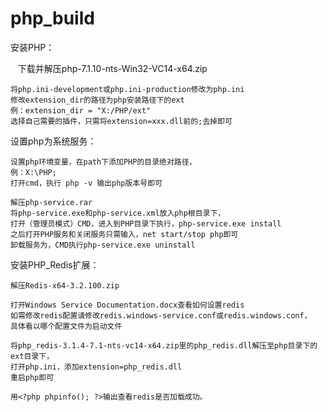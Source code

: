 # php_build

安装PHP：
    
    下载并解压php-7.1.10-nts-Win32-VC14-x64.zip

    将php.ini-development或php.ini-production修改为php.ini
    修改extension_dir的路径为php安装路径下的ext
    例：extension_dir = "X:/PHP/ext"
    选择自己需要的插件，只需将extension=xxx.dll前的;去掉即可

设置php为系统服务：
    
    设置php环境变量，在path下添加PHP的目录绝对路径，
    例：X:\PHP;
    打开cmd，执行 php -v 输出php版本号即可

    解压php-service.rar
    将php-service.exe和php-service.xml放入php根目录下，
    打开（管理员模式）CMD，进入到PHP目录下执行，php-service.exe install
    之后打开PHP服务和关闭服务只需输入，net start/stop php即可
    卸载服务为，CMD执行php-service.exe uninstall

安装PHP_Redis扩展：
    
    解压Redis-x64-3.2.100.zip

    打开Windows Service Documentation.docx查看如何设置redis
    如需修改redis配置请修改redis.windows-service.conf或redis.windows.conf，
    具体看以哪个配置文件为启动文件

    将php_redis-3.1.4-7.1-nts-vc14-x64.zip里的php_redis.dll解压至php目录下的ext目录下，
    打开php.ini，添加extension=php_redis.dll
    重启php即可

    用<?php phpinfo(); ?>输出查看redis是否加载成功。
